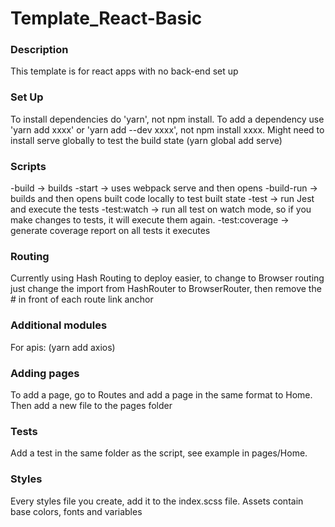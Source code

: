 # Template_React-Basic

### Description
This template is for react apps with no back-end set up

### Set Up
To install dependencies do 'yarn', not npm install.
To add a dependency use 'yarn add xxxx' or 'yarn add --dev xxxx', not npm install xxxx.
Might need to install serve globally to test the build state (yarn global add serve)

### Scripts
-build -> builds
-start -> uses webpack serve and then opens
-build-run -> builds and then opens built code locally to test built state
-test -> run Jest and execute the tests
-test:watch -> run all test on watch mode, so if you make changes to tests, it will execute them again.
-test:coverage -> generate coverage report on all tests it executes 

### Routing
Currently using Hash Routing to deploy easier, to change to Browser routing just change the import from HashRouter to BrowserRouter, then remove the # in front of each route link anchor

### Additional modules
For apis: (yarn add axios)

### Adding pages
To add a page, go to Routes and add a page in the same format to Home. Then add a new file to the pages folder

### Tests
Add a test in the same folder as the script, see example in pages/Home.

### Styles
Every styles file you create, add it to the index.scss file. Assets contain base colors, fonts and variables